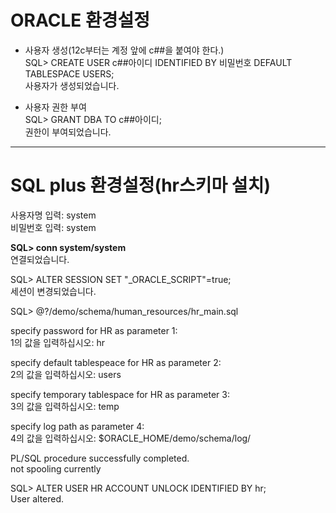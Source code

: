 # ORACLE 환경설정

* 사용자 생성(12c부터는 계정 앞에 c##을 붙여야 한다.)<br>
SQL> CREATE USER c##아이디 IDENTIFIED BY 비밀번호 DEFAULT TABLESPACE USERS;<br>
사용자가 생성되었습니다.<br>


* 사용자 권한 부여<br>
SQL> GRANT DBA TO c##아이디;<br>
권한이 부여되었습니다.

-------------------------------------------------------
# SQL plus 환경설정(hr스키마 설치)
사용자명 입력: system<br>
비밀번호 입력: system

<b>SQL> conn system/system</b><br>
연결되었습니다.

SQL> ALTER SESSION SET "_ORACLE_SCRIPT"=true;<br>
세션이 변경되었습니다.

SQL> @?/demo/schema/human_resources/hr_main.sql

specify password for HR as parameter 1:<br>
1의 값을 입력하십시오: hr

specify default tablespeace for HR as parameter 2:<br>
2의 값을 입력하십시오: users

specify temporary tablespace for HR as parameter 3:<br>
3의 값을 입력하십시오: temp

specify log path as parameter 4:<br>
4의 값을 입력하십시오: $ORACLE_HOME/demo/schema/log/

PL/SQL procedure successfully completed.<br>
not spooling currently

SQL> ALTER USER HR ACCOUNT UNLOCK IDENTIFIED BY hr;<br>
User altered.

